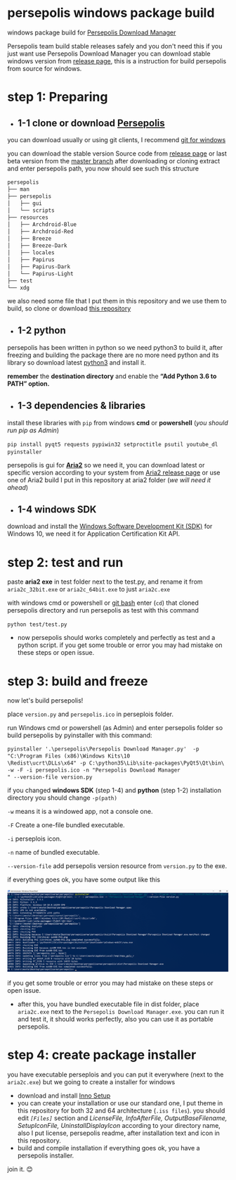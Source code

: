 # persepolis windows package build
windows package build for [Persepolis Download Manager](https://github.com/persepolisdm/persepolis)

Persepolis team build stable releases safely and you don't need this if you just want use Persepolis Download Manager you can download stable windows version from [release page](https://github.com/persepolisdm/persepolis/releases), this is a instruction for build persepolis from source for windows.
# step 1: Preparing
- ## 1-1 clone or download [Persepolis](https://github.com/persepolisdm/persepolis)

you can download usually or using git clients, I recommend [git for windows](https://git-scm.com/download/win)

you can download the stable version Source code from [release page](https://github.com/persepolisdm/persepolis/releases) or last beta version from the [master branch](https://github.com/persepolisdm/persepolis/archive/master.zip) after downloading or cloning extract and enter persepolis path, you now should see such this structure
```
persepolis
├── man
├── persepolis
│   ├── gui
│   └── scripts
├── resources
│   ├── Archdroid-Blue
│   ├── Archdroid-Red
│   ├── Breeze
│   ├── Breeze-Dark
│   ├── locales
│   ├── Papirus
│   ├── Papirus-Dark
│   └── Papirus-Light
├── test
└── xdg
```

we also need some file that I put them in this repository and we use them to build, so clone or download [this repository](https://github.com/mostafaasadi/persepolis-windows-package-build)

- ## 1-2 python
persepolis has been written in python so we need python3 to build it, after freezing and building the package there are no more need python and its library
so download latest [python3](https://www.python.org/downloads/windows/) and install it.

**remember** the **destination directory** and enable the **“Add Python 3.6 to PATH” option.**

- ## 1-3 dependencies & libraries
install these libraries with `pip` from windows **cmd** or **powershell** (*you should run pip as Admin*)

`pip install pyqt5 requests pypiwin32 setproctitle psutil youtube_dl pyinstaller`

persepolis is gui for [**Aria2**](https://aria2.github.io) so we need it, you can download latest or specific version according to your system from [Aria2 release page](https://github.com/aria2/aria2/releases/) or use one of Aria2 build I put in this repository at aria2 folder (*we will need it ahead*)

- ## 1-4 windows SDK
download and install the [Windows Software Development Kit (SDK)](https://developer.microsoft.com/en-us/windows/downloads/windows-10-sdk) for Windows 10, we need it for Application Certification Kit API.

# step 2: test and run
paste **aria2 exe** in test folder next to the test.py, and rename it from ‍‍`aria2c_32bit.exe` or `aria2c_64bit.exe` to just `aria2c.exe`

with windows cmd or powershell or [git bash](https://git-scm.com/download/win) enter (`cd`) that cloned persepolis directory and run persepolis as test with this command

`python test/test.py`

- now persepolis should works completely and perfectly as test and a python script. if you get some trouble or error you may had mistake on these steps or open issue.

# step 3: build and freeze
now let's build persepolis!

place `version.py` and `persepolis.ico` in perseplois folder.

run Windows cmd or powershell (as Admin) and enter persepolis folder so build persepolis by pyinstaller with this command:

```
pyinstaller '.\persepolis\Persepolis Download Manager.py'  -p "C:\Program Files (x86)\Windows Kits\10
\Redist\ucrt\DLLs\x64" -p C:\python35\Lib\site-packages\PyQt5\Qt\bin\ -w -F -i persepolis.ico -n "Persepolis Download Manager
" --version-file version.py
```

if you changed **windows SDK** (step 1-4) and **python** (step 1-2) installation directory you should change `-p(path)`

`-w` means it is a windowed app, not a console one.

`-F` Create a one-file bundled executable.

`-i` perseplois icon.

`-n` name of bundled executable.

`--version-file` add persepolis version resource from `version.py` to the exe.

if everything goes ok, you have some output like this

![pyinstaller](screen1.png)

if you get some trouble or error you may had mistake on these steps or open issue.

- after this, you have bundled executable file in dist folder, place `aria2c.exe` next to the `Persepolis Download Manager.exe`. you can run it and test it, it should works perfectly, also you can use it as portable persepolis.

# step 4: create package installer
you have executable perseplois and you can put it everywhere (next to the `aria2c.exe`) but we going to create a installer for windows

- download and install [Inno Setup](http://www.jrsoftware.org/isdl.php)
- you can create your installation or use our standard one, I put theme in this repository for both 32 and 64 architecture (`.iss files`). you should edit *`[Files]`* section and *LicenseFile, InfoAfterFile, OutputBaseFilename, SetupIconFile, UninstallDisplayIcon* according to your directory name, also I put license, persepolis readme, after installation text and icon in this repository.
- build and compile installation if everything goes ok, you have a persepolis installer.

 join it. :blush:
